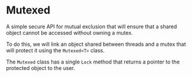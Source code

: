 # Mutexed

A simple secure API for mutual exclusion that will ensure that a shared object cannot be accessed without owning a mutex.

To do this, we will link an object shared between threads and a mutex that will protect it using the `Mutexed<T>` class.

The `Mutexed` class has a single `Lock` method that returns a pointer to the protected object to the user.
